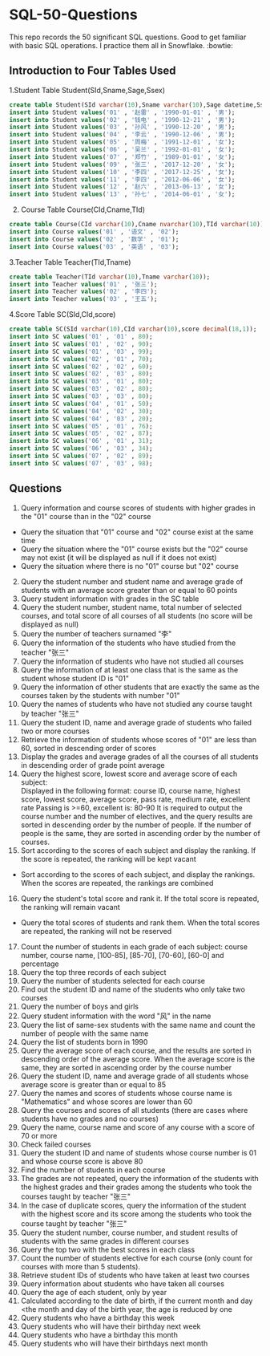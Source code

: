 # SQL-50-Questions
This repo records the 50 significant SQL questions. Good to get familiar with basic SQL operations. I practice them all in Snowflake. :bowtie:

## Introduction to Four Tables Used

1.Student Table
Student(SId,Sname,Sage,Ssex)
```SQL
create table Student(SId varchar(10),Sname varchar(10),Sage datetime,Ssex varchar(10));
insert into Student values('01' , '赵雷' , '1990-01-01' , '男');
insert into Student values('02' , '钱电' , '1990-12-21' , '男');
insert into Student values('03' , '孙风' , '1990-12-20' , '男');
insert into Student values('04' , '李云' , '1990-12-06' , '男');
insert into Student values('05' , '周梅' , '1991-12-01' , '女');
insert into Student values('06' , '吴兰' , '1992-01-01' , '女');
insert into Student values('07' , '郑竹' , '1989-01-01' , '女');
insert into Student values('09' , '张三' , '2017-12-20' , '女');
insert into Student values('10' , '李四' , '2017-12-25' , '女');
insert into Student values('11' , '李四' , '2012-06-06' , '女');
insert into Student values('12' , '赵六' , '2013-06-13' , '女');
insert into Student values('13' , '孙七' , '2014-06-01' , '女');
```
2. Course Table 
Course(CId,Cname,TId)
```SQL
create table Course(CId varchar(10),Cname nvarchar(10),TId varchar(10));
insert into Course values('01' , '语文' , '02');
insert into Course values('02' , '数学' , '01');
insert into Course values('03' , '英语' , '03');
```
3.Teacher Table
Teacher(TId,Tname)
```SQL
create table Teacher(TId varchar(10),Tname varchar(10));
insert into Teacher values('01' , '张三');
insert into Teacher values('02' , '李四');
insert into Teacher values('03' , '王五');
```
4.Score Table
SC(SId,CId,score)
```SQL
create table SC(SId varchar(10),CId varchar(10),score decimal(18,1));
insert into SC values('01' , '01' , 80);
insert into SC values('01' , '02' , 90);
insert into SC values('01' , '03' , 99);
insert into SC values('02' , '01' , 70);
insert into SC values('02' , '02' , 60);
insert into SC values('02' , '03' , 80);
insert into SC values('03' , '01' , 80);
insert into SC values('03' , '02' , 80);
insert into SC values('03' , '03' , 80);
insert into SC values('04' , '01' , 50);
insert into SC values('04' , '02' , 30);
insert into SC values('04' , '03' , 20);
insert into SC values('05' , '01' , 76);
insert into SC values('05' , '02' , 87);
insert into SC values('06' , '01' , 31);
insert into SC values('06' , '03' , 34);
insert into SC values('07' , '02' , 89);
insert into SC values('07' , '03' , 98);
```

## Questions
1. Query information and course scores of students with higher grades in the "01" course than in the "02" course
- Query the situation that "01" course and "02" course exist at the same time
- Query the situation where the "01" course exists but the "02" course may not exist (it will be displayed as null if it does not exist)
- Query the situation where there is no "01" course but "02" course
2. Query the student number and student name and average grade of students with an average score greater than or equal to 60 points
3. Query student information with grades in the SC table
4. Query the student number, student name, total number of selected courses, and total score of all courses of all students (no score will be displayed as null)
5. Query the number of teachers surnamed "李"
6. Query the information of the students who have studied from the teacher "张三" 
7. Query the information of students who have not studied all courses
8. Query the information of at least one class that is the same as the student whose student ID is "01"
9. Query the information of other students that are exactly the same as the courses taken by the students with number "01"
10. Query the names of students who have not studied any course taught by teacher "张三"
11. Query the student ID, name and average grade of students who failed two or more courses
12. Retrieve the information of students whose scores of "01" are less than 60, sorted in descending order of scores
13. Display the grades and average grades of all the courses of all students in descending order of grade point average
14. Query the highest score, lowest score and average score of each subject:  
Displayed in the following format: course ID, course name, highest score, lowest score, average score, pass rate, medium rate, excellent rate 
Passing is >=60, excellent is: 80-90
It is required to output the course number and the number of electives, and the query results are sorted in descending order by the number of people. If the number of people is the same, they are sorted in ascending order by the number of courses.
15. Sort according to the scores of each subject and display the ranking. If the score is repeated, the ranking will be kept vacant
- Sort according to the scores of each subject, and display the rankings. When the scores are repeated, the rankings are combined
16. Query the student's total score and rank it. If the total score is repeated, the ranking will remain vacant
- Query the total scores of students and rank them. When the total scores are repeated, the ranking will not be reserved
17. Count the number of students in each grade of each subject: course number, course name, [100-85], [85-70], [70-60], [60-0] and percentage
18. Query the top three records of each subject
19. Query the number of students selected for each course
20. Find out the student ID and name of the students who only take two courses
21. Query the number of boys and girls
22. Query student information with the word "风" in the name
23. Query the list of same-sex students with the same name and count the number of people with the same name
24. Query the list of students born in 1990
25. Query the average score of each course, and the results are sorted in descending order of the average score. When the average score is the same, they are sorted in ascending order by the course number
26. Query the student ID, name and average grade of all students whose average score is greater than or equal to 85
27. Query the names and scores of students whose course name is "Mathematics" and whose scores are lower than 60
28. Query the courses and scores of all students (there are cases where students have no grades and no courses)
29. Query the name, course name and score of any course with a score of 70 or more
30. Check failed courses
31. Query the student ID and name of students whose course number is 01 and whose course score is above 80
32. Find the number of students in each course
33. The grades are not repeated, query the information of the students with the highest grades and their grades among the students who took the courses taught by teacher "张三"
34. In the case of duplicate scores, query the information of the student with the highest score and its score among the students who took the course taught by teacher "张三"
35. Query the student number, course number, and student results of students with the same grades in different courses
36. Query the top two with the best scores in each class
37. Count the number of students elective for each course (only count for courses with more than 5 students).
38. Retrieve student IDs of students who have taken at least two courses
39. Query information about students who have taken all courses
40. Query the age of each student, only by year
41. Calculated according to the date of birth, if the current month and day <the month and day of the birth year, the age is reduced by one
42. Query students who have a birthday this week
43. Query students who will have their birthday next week
44. Query students who have a birthday this month
45. Query students who will have their birthdays next month 
